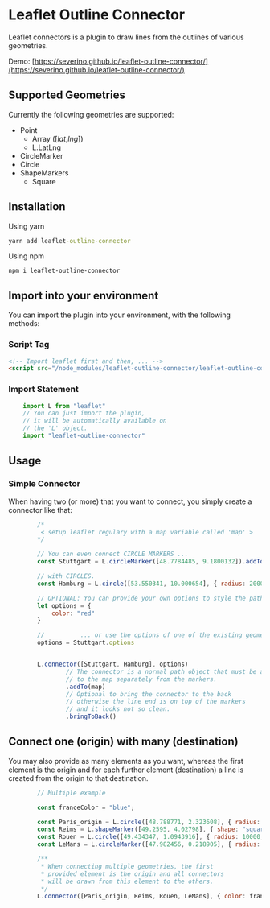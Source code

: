 # Leaflet Outline Connector

Leaflet connectors is a plugin to draw lines from the outlines of various geometries.

Demo: [https://severino.github.io/leaflet-outline-connector/](https://severino.github.io/leaflet-outline-connector/)

## Supported Geometries

Currently the following geometries are supported:

+ Point 
    + Array ([_lat_,_lng_])
    + L.LatLng
+ CircleMarker
+ Circle
+ ShapeMarkers
    + Square

## Installation

Using yarn
```cmd
yarn add leaflet-outline-connector
```

Using npm
```
npm i leaflet-outline-connector
```

## Import into your environment

You can import the plugin into your environment,
with the following methods:

### Script Tag

```HTML
<!-- Import leaflet first and then, ... -->
<script src="/node_modules/leaflet-outline-connector/leaflet-outline-connector.js"></script>
```

### Import Statement
```js
    import L from "leaflet"
    // You can just import the plugin,
    // it will be automatically available on 
    // the 'L' object.
    import "leaflet-outline-connector"
```

## Usage

### Simple Connector

When having two (or more) that you want to connect, you 
simply create a connector like that:

```js
        /*
         < setup leaflet regulary with a map variable called 'map' > 
        */

        // You can even connect CIRCLE MARKERS ...
        const Stuttgart = L.circleMarker([48.7784485, 9.1800132]).addTo(map);

        // with CIRCLES.
        const Hamburg = L.circle([53.550341, 10.000654], { radius: 20000}).addTo(map);

        // OPTIONAL: You can provide your own options to style the path...
        let options = {
            color: "red"
        }

        //          ... or use the options of one of the existing geometries.
        options = Stuttgart.options


        L.connector([Stuttgart, Hamburg], options)
                // The connector is a normal path object that must be added
                // to the map separately from the markers.
                .addTo(map)
                // Optional to bring the connector to the back
                // otherwise the line end is on top of the markers
                // and it looks not so clean.
                .bringToBack()
```

## Connect one (origin) with many (destination)

You may also provide as many elements as you want, whereas the first element is the origin and for each further element (destination) a line is created from the origin to that destination. 

```js
        // Multiple example

        const franceColor = "blue";

        const Paris_origin = L.circle([48.788771, 2.323608], { radius: 30000, fill: false, color: franceColor }).addTo(map);
        const Reims = L.shapeMarker([49.2595, 4.02798], { shape: "square", radius: 10, fill: false, color: franceColor }).addTo(map);
        const Rouen = L.circle([49.434347, 1.0943916], { radius: 10000, fill: false, color: franceColor }).addTo(map);
        const LeMans = L.circleMarker([47.982456, 0.218905], { radius: 10, fill: false, color: franceColor }).addTo(map);

        /**
         * When connecting multiple geometries, the first 
         * provided element is the origin and all connectors
         * will be drawn from this element to the others.
         */
        L.connector([Paris_origin, Reims, Rouen, LeMans], { color: franceColor }).addTo(map);
```

